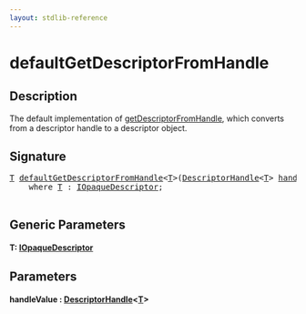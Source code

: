 ```yaml
---
layout: stdlib-reference
---
```


# defaultGetDescriptorFromHandle

## Description

The default implementation of <span class='code'><a href="">getDescriptorFromHandle</a></span>, which converts from a descriptor handle
to a descriptor object.




## Signature 

<pre>
<a href="defaultgetdescriptorfromhandle-7ako#typeparam-T" class="code_type">T</a> <a href="defaultgetdescriptorfromhandle-7ako">defaultGetDescriptorFromHandle</a>&lt;<a href="defaultgetdescriptorfromhandle-7ako#typeparam-T" class="code_type">T</a>&gt;(<a href="../types/descriptorhandle-0a/index" class="code_type">DescriptorHandle</a>&lt;<a href="defaultgetdescriptorfromhandle-7ako#typeparam-T" class="code_type">T</a>&gt; <a href="defaultgetdescriptorfromhandle-7ako#decl-handleValue" class="code_param">handleValue</a>)
    <span class='code_keyword'>where</span> <a href="defaultgetdescriptorfromhandle-7ako#typeparam-T" class="code_type">T</a> : <a href="../interfaces/iopaquedescriptor-017/index" class="code_type">IOpaqueDescriptor</a>;

</pre>

## Generic Parameters

####  <a id="typeparam-T"></a>T: [IOpaqueDescriptor](../interfaces/iopaquedescriptor-017/index)

## Parameters

####  <a id="decl-handleValue"></a>handleValue  : [DescriptorHandle](../types/descriptorhandle-0a/index)\<[T](../types/descriptorhandle-0a/index#typeparam-T)\>

